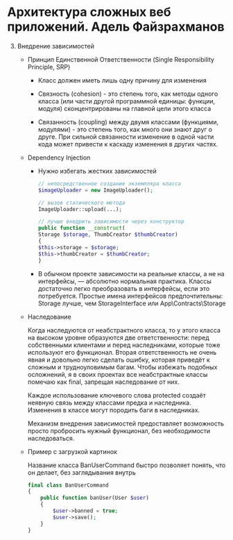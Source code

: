 # Архитектура сложных веб приложений. Адель Файзрахманов

3. Внедрение зависимостей

    - Принцип Единственной Ответственности (Single Responsibility Principle, SRP)

        - Класс должен иметь лишь одну причину для изменения

        - Связность (cohesion) - это степень того, как методы одного класса (или части другой
          программной единицы: функции, модуля) сконцентрированы на главной цели этого класса

        - Связанность (coupling) между двумя классами (функциями, модулями) - это степень того,
          как много они знают друг о друге. При сильной связанности изменение в одной части кода
          может привести к каскаду изменения в других частях.

    - Dependency Injection

        - Нужно избегать жестких зависимостей

            ```php
            // непосредственное создание экземпляра класса
            $imageUploader = new ImageUploader();

            // вызов статического метода
            ImageUploader::upload(...);

            // лучше внедрить зависимости через конструктор
            public function __construct(
            Storage $storage, ThumbCreator $thumbCreator)
            {
            $this->storage = $storage;
            $this->thumbCreator = $thumbCreator;
            }
            ```

        - В обычном проекте зависимости на реальные классы, а не на интерфейсы, — абсолютно нормальная практика.
          Классы достаточно легко преобразовать в интерфейсы, если это потребуется. Простые имена интерфейсов
          предпочтительны: Storage лучше, чем StorageInterface или App\Contracts\Storage

    - Наследование

        Когда наследуются от неабстрактного класса, то у этого класса на высоком уровне образуются
        две ответственности: перед собственными клиентами и перед наследниками, которые тоже
        используют его функционал. Вторая ответственность не очень явная и довольно легко сделать
        ошибку, которая приведёт к сложным и трудноуловимым багам. Чтобы избежать подобных осложнений,
        я в своих проектах все неабстрактные классы помечаю как final, запрещая наследование от них.

        Каждое использование ключевого слова protected создаёт неявную связь между классами предка
        и наследника. Изменения в классе могут породить баги в наследниках.

        Механизм внедрения зависимостей предоставляет возможность просто пробросить нужный функционал,
        без необходимости наследоваться.

    - Пример с загрузкой картинок

        Название класса BanUserCommand быстро позволяет понять, что он делает, без заглядывания внутрь

        ```php
        final class BanUserCommand
        {
            public function banUser(User $user)
            {
                $user->banned = true;
                $user->save();
            }
        }
        ```


